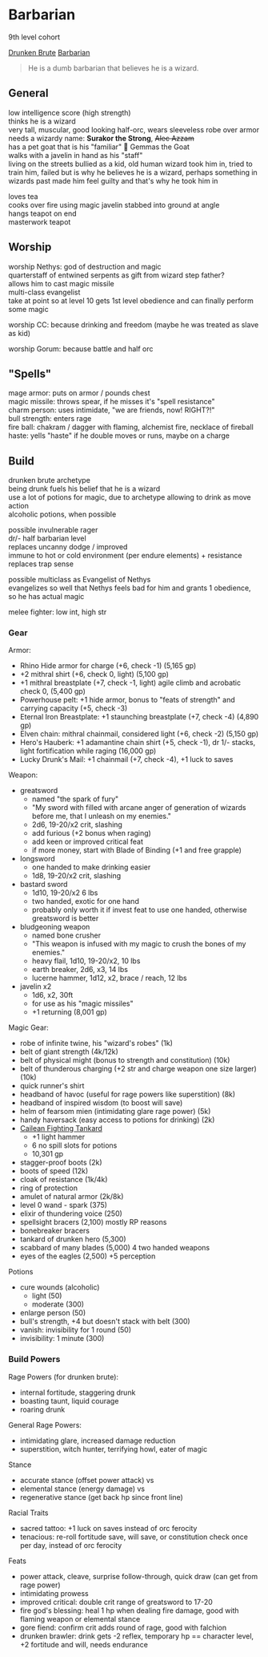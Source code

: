 # Barbarian

9th level cohort  

[Drunken Brute](https://aonprd.com/ArchetypeDisplay.aspx?FixedName=Barbarian%20Drunken%20Brute) [Barbarian](https://aonprd.com/ClassDisplay.aspx?ItemName=Barbarian)  

> He is a dumb barbarian that believes he is a wizard.

## General

low intelligence score (high strength)  
thinks he is a wizard  
very tall, muscular, good looking half-orc, wears sleeveless robe over armor  
needs a wizardy name: **Surakor the Strong**, ~~Alec Azzam~~  
has a pet goat that is his "familiar" 🐐 Gemmas the Goat  
walks with a javelin in hand as his "staff"  
living on the streets bullied as a kid, old human wizard took him in, tried to train him, failed but is why he believes he is a wizard, perhaps something in wizards past made him feel guilty and that's why he took him in  

loves tea  
cooks over fire using magic javelin stabbed into ground at angle  
hangs teapot on end  
masterwork teapot  


## Worship

worship Nethys: god of destruction and magic  
quarterstaff of entwined serpents as gift from wizard step father?  
allows him to cast magic missile  
multi-class evangelist  
take at point so at level 10 gets 1st level obedience and can finally  perform some magic  

worship CC: because drinking and freedom (maybe he was treated as slave as kid)

worship Gorum: because battle and half orc  


## "Spells"

mage armor: puts on armor / pounds chest  
magic missile: throws spear, if he misses it's "spell resistance"  
charm person: uses intimidate, "we are friends, now! RIGHT?!"  
bull strength: enters rage  
fire ball: chakram / dagger with flaming, alchemist fire, necklace of fireball  
haste: yells "haste" if he double moves or runs, maybe on a charge  


## Build

drunken brute archetype  
being drunk fuels his belief that he is a wizard  
use a lot of potions for magic, due to archetype allowing to drink as move action  
alcoholic potions, when possible  

possible invulnerable rager  
dr/- half barbarian level  
replaces uncanny dodge / improved  
immune to hot or cold environment (per endure elements) + resistance  
replaces trap sense  

possible multiclass as Evangelist of Nethys  
evangelizes so well that Nethys feels bad for him and grants 1 obedience, so he has actual magic  

melee fighter: low int, high str  

### Gear

Armor:
- Rhino Hide armor for charge (+6, check -1) (5,165 gp)
- +2 mithral shirt (+6, check 0, light) (5,100 gp)
- +1 mithral breastplate (+7, check -1, light) agile climb and acrobatic check 0, (5,400 gp)
- Powerhouse pelt: +1 hide armor, bonus to "feats of strength" and carrying capacity (+5, check -3)
- Eternal Iron Breastplate: +1 staunching breastplate (+7, check -4) (4,890 gp)
- Elven chain: mithral chainmail, considered light (+6, check -2) (5,150 gp)
- Hero's Hauberk: +1 adamantine chain shirt (+5, check -1), dr 1/- stacks, light fortification while raging (16,000 gp)
- Lucky Drunk's Mail: +1 chainmail (+7, check -4), +1 luck to saves

Weapon:  
- greatsword
    - named "the spark of fury"
    - "My sword with filled with arcane anger of generation of wizards before me, that I unleash on my enemies."
    - 2d6, 19-20/x2 crit, slashing
    - add furious (+2 bonus when raging)
    - add keen or improved critical feat
    - if more money, start with Blade of Binding (+1 and free grapple)
- longsword
    - one handed to make drinking easier
    - 1d8, 19-20/x2 crit, slashing
- bastard sword
    - 1d10, 19-20/x2 6 lbs
    - two handed, exotic for one hand
    - probably only worth it if invest feat to use one handed, otherwise greatsword is better
- bludgeoning weapon
    - named bone crusher
    - "This weapon is infused with my magic to crush the bones of my enemies."
    - heavy flail, 1d10, 19-20/x2, 10 lbs
    - earth breaker, 2d6, x3, 14 lbs
    - lucerne hammer, 1d12, x2, brace / reach, 12 lbs
- javelin x2
    - 1d6, x2, 30ft
    - for use as his "magic missiles"
    - +1 returning (8,001 gp)

Magic Gear:  
- robe of infinite twine, his "wizard's robes" (1k)
- belt of giant strength (4k/12k)
- belt of physical might (bonus to strength and constitution) (10k)
- belt of thunderous charging (+2 str and charge weapon one size larger) (10k)
- quick runner's shirt
- headband of havoc (useful for rage powers like superstition) (8k)
- headband of inspired wisdom (to boost will save)
- helm of fearsom mien (intimidating glare rage power) (5k)
- handy haversack (easy access to potions for drinking) (2k)
- [Cailean Fighting Tankard](https://aonprd.com/MagicWeaponsDisplay.aspx?ItemName=Cailean%20Fighting%20Tankard)
    - +1 light hammer
    - 6 no spill slots for potions
    - 10,301 gp
- stagger-proof boots (2k)
- boots of speed (12k)
- cloak of resistance (1k/4k)
- ring of protection
- amulet of natural armor (2k/8k)
- level 0 wand - spark (375)
- elixir of thundering voice (250)
- spellsight bracers (2,100) mostly RP reasons
- bonebreaker bracers
- tankard of drunken hero (5,300)
- scabbard of many blades (5,000) 4 two handed weapons
- eyes of the eagles (2,500) +5 perception


Potions
- cure wounds (alcoholic)
    - light (50)
    - moderate (300)
- enlarge person (50)
- bull's strength, +4 but doesn't stack with belt (300)
- vanish: invisibility for 1 round (50)
- invisibility: 1 minute (300)

### Build Powers

Rage Powers (for drunken brute):  
- internal fortitude, staggering drunk
- boasting taunt, liquid courage
- roaring drunk

General Rage Powers:
- intimidating glare, increased damage reduction
- superstition, witch hunter, terrifying howl, eater of magic

Stance
- accurate stance (offset power attack) vs
- elemental stance (energy damage) vs
- regenerative stance (get back hp since front line)

Racial Traits
- sacred tattoo: +1 luck on saves instead of orc ferocity
- tenacious: re-roll fortitude save, will save, or constitution check once per day, instead of orc ferocity

Feats
- power attack, cleave, surprise follow-through, quick draw (can get from rage power)
- intimidating prowess
- improved critical: double crit range of greatsword to 17-20
- fire god's blessing: heal 1 hp when dealing fire damage, good with flaming weapon or elemental stance
- gore fiend: confirm crit adds round of rage, good with falchion
- drunken brawler: drink gets -2 reflex, temporary hp == character level, +2 fortitude and will, needs endurance





